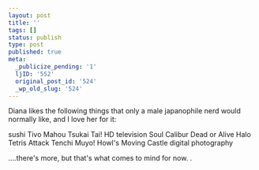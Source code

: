 ```yaml
---
layout: post
title: ''
tags: []
status: publish
type: post
published: true
meta:
  _publicize_pending: '1'
  ljID: '552'
  original_post_id: '524'
  _wp_old_slug: '524'
---
```

Diana likes the following things that only a male japanophile nerd would normally like, and I love her for it:

sushi
Tivo
Mahou Tsukai Tai!
HD television
Soul Calibur
Dead or Alive
Halo
Tetris Attack
Tenchi Muyo!
Howl's Moving Castle
digital photography

....there's more, but that's what comes to mind for now.
.
